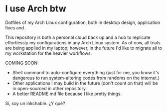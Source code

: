 # I use Arch btw

Dotfiles of my Arch Linux configuration, both in desktop design, application fixes and .

This repository is both a personal cloud back up and a hub to replicate effortlessly my configurations in any Arch Linux system. As of now, all trials are being applied in my laptop; however, in the future I'd like to migrate all to my workstation for the heavier workflows.

COMING SOON:

 * Shell command to auto-configure everything (just for me, you know it's dangerous to run system-altering codes from randoms on the internet.)
 * Other applications I may build in the future (don't count on that) will be in open-sourced in other repository.
 * A better README.md file because I like pretty things.

Sí, soy un inkchable. ¿Y qué?

